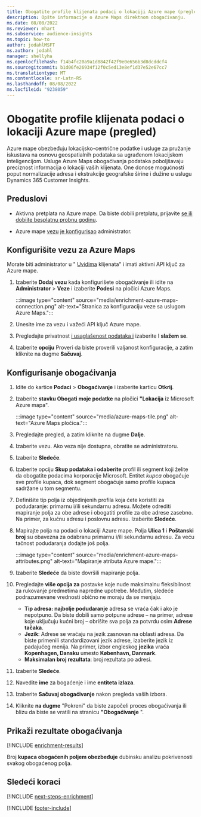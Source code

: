 ```yaml
---
title: Obogatite profile klijenata podaci o lokaciji Azure mape (pregled)
description: Opšte informacije o Azure Maps direktnom obogaćivanju.
ms.date: 08/08/2022
ms.reviewer: mhart
ms.subservice: audience-insights
ms.topic: how-to
author: jodahlMSFT
ms.author: jodahl
manager: shellyha
ms.openlocfilehash: f14b4fc20a9a1d8842f42f9e0e656b3d8dcddcf4
ms.sourcegitcommit: b1d06fe26934f12f0c5ed13e8ef1d37e52e67cc7
ms.translationtype: MT
ms.contentlocale: sr-Latn-RS
ms.lasthandoff: 08/08/2022
ms.locfileid: "9238059"
---
```

# <a name="enrich-customer-profiles-with-location-data-from-azure-maps-preview"></a>Obogatite profile klijenata podaci o lokaciji Azure mape (pregled)

Azure mape obezbeđuju lokacijsko-centrične podatke i usluge za pružanje iskustava na osnovu geospatialnih podataka sa ugrađenom lokacijskom inteligencijom. Usluge Azure Maps obogaćivanja podataka poboljšavaju preciznost informacija o lokaciji vaših klijenata. One donose mogućnosti poput normalizacije adresa i ekstrakcije geografske širine i dužine u uslugu Dynamics 365 Customer Insights.

## <a name="prerequisites"></a>Preduslovi

- Aktivna pretplata na Azure mape. Da biste dobili pretplatu, prijavite [se ili dobijte besplatnu probnu godinu](https://azure.microsoft.com/services/azure-maps/).

- Azure mape [vezu](connections.md) [je konfigurisao](#configure-the-connection-for-azure-maps) administrator.

## <a name="configure-the-connection-for-azure-maps"></a>Konfigurišite vezu za Azure Maps

Morate biti administrator u " [Uvidima](permissions.md#admin) klijenata" i imati aktivni API ključ za Azure mape.

1. Izaberite **Dodaj vezu** kada konfigurišete obogaćivanje ili idite na **Administrator** > **Veze** i izaberite **Podesi** na pločici Azure Maps.

   :::image type="content" source="media/enrichment-azure-maps-connection.png" alt-text="Stranica za konfiguraciju veze sa uslugom Azure Maps.":::

1. Unesite ime za vezu i važeći API ključ Azure mape.

1. Pregledajte privatnost [i usaglašenost podataka i](connections.md#data-privacy-and-compliance) izaberite I **slažem se**.

1. Izaberite **opciju** Proveri da biste proverili valjanost konfiguracije, a zatim kliknite na dugme **Sačuvaj**.

## <a name="configure-the-enrichment"></a>Konfigurisanje obogaćivanja

1. Idite do kartice **Podaci** > **Obogaćivanje** i izaberite karticu **Otkrij**.

1. Izaberite **stavku Obogati moje podatke** na pločici **"Lokacija** iz Microsoft Azure mapa".

   :::image type="content" source="media/azure-maps-tile.png" alt-text="Azure Maps pločica.":::

1. Pregledajte pregled, a zatim kliknite na dugme **Dalje**.

1. Izaberite vezu. Ako veza nije dostupna, obratite se administratoru.

1. Izaberite **Sledeće**.

1. Izaberite opciju **Skup podataka i odaberite** profil ili segment koji želite da obogatite podacima korporacije Microsoft. Entitet *kupca* obogaćuje sve profile kupaca, dok segment obogaćuje samo profile kupaca sadržane u tom segmentu.

1. Definišite tip polja iz objedinjenih profila koja ćete koristiti za podudaranje: primarnu i/ili sekundarnu adresu. Možete odrediti mapiranje polja za obe adrese i obogatiti profile za obe adrese zasebno. Na primer, za kućnu adresu i poslovnu adresu. Izaberite **Sledeće**.

1. Mapirajte polja na podaci o lokaciji Azure mape. Polja **Ulica 1** i **Poštanski broj** su obavezna za odabranu primarnu i/ili sekundarnu adresu. Za veću tačnost podudaranja dodajte još polja.

   :::image type="content" source="media/enrichment-azure-maps-attributes.png" alt-text="Mapiranje atributa Azure mape.":::

1. Izaberite **Sledeće** da biste dovršili mapiranje polja.

1. Pregledajte **više opcija za** postavke koje nude maksimalnu fleksibilnost za rukovanje predmetima napredne upotrebe. Međutim, sledeće podrazumevane vrednosti obično ne moraju da se menjaju.

   - **Tip adresa: najbolje podudaranje** adresa se vraća čak i ako je nepotpuno. Da biste dobili samo potpune adrese – na primer, adrese koje uključuju kućni broj – obrišite sva polja za potvrdu osim **Adrese tačaka**.
   - **Jezik**: Adrese se vraćaju na jezik zasnovan na oblasti adresa. Da biste primenili standardizovani jezik adrese, izaberite jezik iz padajućeg menija. Na primer, izbor engleskog **jezika** vraća **Kopenhagen, Dansku** umesto **København, Danmark**.
   - **Maksimalan broj rezultata**: broj rezultata po adresi.

1. Izaberite **Sledeće**.

1. Navedite **ime** za bogaćenje i ime **entiteta izlaza**.

1. Izaberite **Sačuvaj obogaćivanje** nakon pregleda vaših izbora.

1. Kliknite **na dugme** "Pokreni" da biste započeli proces obogaćivanja ili blizu da biste se vratili na stranicu **"Obogaćivanje** ".

## <a name="view-enrichment-results"></a>Prikaži rezultate obogaćivanja

[!INCLUDE [enrichment-results](includes/enrichment-results.md)]

Broj **kupaca obogaćenih poljem obezbeđuje** dubinsku analizu pokrivenosti svakog obogaćenog polja.

## <a name="next-steps"></a>Sledeći koraci

[!INCLUDE [next-steps-enrichment](includes/next-steps-enrichment.md)]

[!INCLUDE [footer-include](includes/footer-banner.md)]
